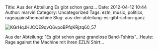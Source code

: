 Title: Aus der Abteilung  Es gibt schon ganz...
Date: 2012-04-12 10:44
Author: marvin
Category: Uncategorized
Tags: ezln, music, politics, rageagainsthemachine
Slug: aus-der-abteilung-es-gibt-schon-ganz

![KGrHqJHJCQE9qvQ6vpoBPfqKRjzq60_57]({static}/images/KGrHqJHJCQE9qvQ6vpoBPfqKRjzq60_57.jpg)

Aus der Abteilung: "Es gibt schon ganz grandiose Band-Tshirts"...Heute:
Rage against the Machine mit ihren
<a hre="http://de.wikipedia.org/wiki/Zapatistische_Armee_der_Nationalen_Befreiung">EZLN</a>
Shirt...

